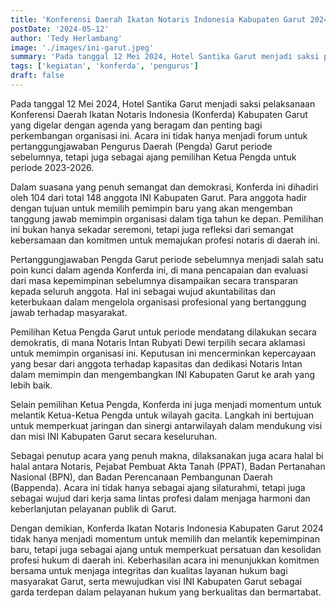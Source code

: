 ```yaml
---
title: 'Konferensi Daerah Ikatan Notaris Indonesia Kabupaten Garut 2024: Momen Demokrasi dan Solidaritas Profesi Hukum'
postDate: '2024-05-12'
author: 'Tedy Herlambang'
image: './images/ini-garut.jpeg'
summary: 'Pada tanggal 12 Mei 2024, Hotel Santika Garut menjadi saksi pelaksanaan Konferensi Daerah Ikatan Notaris Indonesia (Konferda) Kabupaten Garut yang digelar dengan agenda yang beragam dan penting bagi perkembangan organisasi ini. Acara ini tidak hanya menjadi forum untuk pertanggungjawaban Pengurus Daerah (Pengda) Garut periode sebelumnya, tetapi juga sebagai ajang pemilihan Ketua Pengda untuk periode 2023-2026.'
tags: ['kegiatan', 'konferda', 'pengurus']
draft: false
---
```


Pada tanggal 12 Mei 2024, Hotel Santika Garut menjadi saksi pelaksanaan Konferensi Daerah Ikatan Notaris Indonesia (Konferda) Kabupaten Garut yang digelar dengan agenda yang beragam dan penting bagi perkembangan organisasi ini. Acara ini tidak hanya menjadi forum untuk pertanggungjawaban Pengurus Daerah (Pengda) Garut periode sebelumnya, tetapi juga sebagai ajang pemilihan Ketua Pengda untuk periode 2023-2026.

Dalam suasana yang penuh semangat dan demokrasi, Konferda ini dihadiri oleh 104 dari total 148 anggota INI Kabupaten Garut. Para anggota hadir dengan tujuan untuk memilih pemimpin baru yang akan mengemban tanggung jawab memimpin organisasi dalam tiga tahun ke depan. Pemilihan ini bukan hanya sekadar seremoni, tetapi juga refleksi dari semangat kebersamaan dan komitmen untuk memajukan profesi notaris di daerah ini.

Pertanggungjawaban Pengda Garut periode sebelumnya menjadi salah satu poin kunci dalam agenda Konferda ini, di mana pencapaian dan evaluasi dari masa kepemimpinan sebelumnya disampaikan secara transparan kepada seluruh anggota. Hal ini sebagai wujud akuntabilitas dan keterbukaan dalam mengelola organisasi profesional yang bertanggung jawab terhadap masyarakat.

Pemilihan Ketua Pengda Garut untuk periode mendatang dilakukan secara demokratis, di mana Notaris Intan Rubyati Dewi terpilih secara aklamasi untuk memimpin organisasi ini. Keputusan ini mencerminkan kepercayaan yang besar dari anggota terhadap kapasitas dan dedikasi Notaris Intan dalam memimpin dan mengembangkan INI Kabupaten Garut ke arah yang lebih baik.

Selain pemilihan Ketua Pengda, Konferda ini juga menjadi momentum untuk melantik Ketua-Ketua Pengda untuk wilayah gacita. Langkah ini bertujuan untuk memperkuat jaringan dan sinergi antarwilayah dalam mendukung visi dan misi INI Kabupaten Garut secara keseluruhan.

Sebagai penutup acara yang penuh makna, dilaksanakan juga acara halal bi halal antara Notaris, Pejabat Pembuat Akta Tanah (PPAT), Badan Pertanahan Nasional (BPN), dan Badan Perencanaan Pembangunan Daerah (Bappenda). Acara ini tidak hanya sebagai ajang silaturahmi, tetapi juga sebagai wujud dari kerja sama lintas profesi dalam menjaga harmoni dan keberlanjutan pelayanan publik di Garut.

Dengan demikian, Konferda Ikatan Notaris Indonesia Kabupaten Garut 2024 tidak hanya menjadi momentum untuk memilih dan melantik kepemimpinan baru, tetapi juga sebagai ajang untuk memperkuat persatuan dan kesolidan profesi hukum di daerah ini. Keberhasilan acara ini menunjukkan komitmen bersama untuk menjaga integritas dan kualitas layanan hukum bagi masyarakat Garut, serta mewujudkan visi INI Kabupaten Garut sebagai garda terdepan dalam pelayanan hukum yang berkualitas dan bermartabat.


